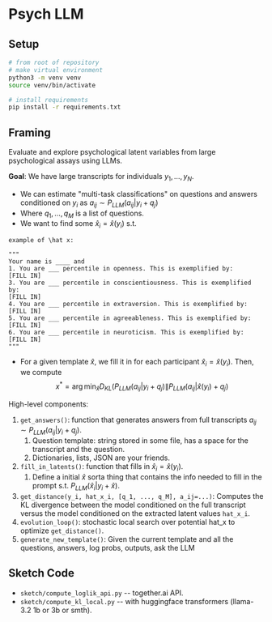 # Psych LLM

## Setup
```bash
# from root of repository 
# make virtual environment 
python3 -m venv venv
source venv/bin/activate

# install requirements
pip install -r requirements.txt
```


## Framing

Evaluate and explore psychological latent variables from large psychological assays using LLMs.

**Goal**: We have large transcripts for individuals $y_1, \dots, y_N$.

- We can estimate "multi-task classifications" on questions and answers conditioned on $y_i$ as $a_{ij} \sim P_{LLM}(a_{ij} | y_i + q_j)$
- Where $q_1, \dots, q_M$ is a list of questions.
- We want to find some $\hat x_i = \hat x(y_i)$ s.t. 
```
example of \hat x: 

"""
Your name is ____ and 
1. You are ___ percentile in openness. This is exemplified by: 
[FILL IN]
3. You are ___ percentile in conscientiousness. This is exemplified by: 
[FILL IN]
4. You are ___ percentile in extraversion. This is exemplified by: 
[FILL IN]
5. You are ___ percentile in agreeableness. This is exemplified by: 
[FILL IN]
6. You are ___ percentile in neuroticism. This is exemplified by: 
[FILL IN]
"""
```

- For a given template $\hat x$, we fill it in for each participant $\hat x_i = \hat x (y_i)$. Then, we compute 
$$
x^* = \arg \min_{\hat x}
D_{KL}\big(P_{LLM}(a_{ij} | y_i + q_j) \| P_{LLM}(a_{ij} | \hat x(y_i) + q_j\big)
$$

High-level components: 
1. `get_answers()`: function that generates answers from full transcripts $a_{ij} \sim P_{LLM}(a_{ij} | y_i + q_j)$. 
	1. Question template: string stored in some file, has a space for the transcript and the question. 
	2. Dictionaries, lists, JSON are your friends. 
2. `fill_in_latents()`: function that fills in $\hat x_i = \hat x(y_i)$. 
	1. Define a initial $\hat x$ sorta thing that contains the info needed to fill in the prompt s.t. $P_{LLM}(\hat x_i | y_i + \hat x)$. 
3. `get_distance(y_i, hat_x_i, [q_1, ..., q_M], a_ij=...)`: Computes the KL divergence between the model conditioned on the full transcript versus the model conditioned on the extracted latent values `hat_x_i`.
4. `evolution_loop()`: stochastic local search over potential hat_x to optimize `get_distance()`. 
5. `generate_new_template()`: Given the current template and all the questions, answers, log probs, outputs, ask the LLM 

## Sketch Code

 - `sketch/compute_loglik_api.py` -- together.ai API.
 - `sketch/compute_kl_local.py` -- with huggingface transformers (llama-3.2 1b or 3b or smth). 
